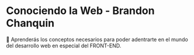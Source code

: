 # Conociendo la Web - Brandon Chanquin

🌱 Aprenderás los conceptos necesarios para poder
adentrarte en el mundo del desarrollo web
en especial del FRONT-END.
